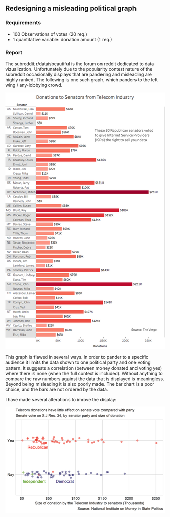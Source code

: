 
Redesigning a misleading political graph
----------------------------------------

### Requirements

-   100 Observations of votes (20 req.)
-   1 quantitative variable: donation amount (1 req.)

### Report

The subreddit r/dataisbeautiful is the forum on reddit dedicated to data vizualization. Unfortunately due to the popularity contest nature of the subreddit occasionally displays that are pandering and misleading are highly ranked. The following is one such graph, which panders to the left wing / any-lobbying crowd.

![](../resources/d5-telecomSenate-original.png)

This graph is flawed in several ways. In order to pander to a specific audience it limits the data shown to one political party and one voting pattern. It suggests a correlation (between money donated and voting yes) where there is none (when the full context is included). Without anything to compare the raw numbers against the data that is displayed is meaningless.
Beyond being misleading it is also poorly made. The bar chart is a poor choice, and the bars are not ordered by the data.

I have made several alterations to imrove the display:

![](../figures/d5-telecomSenate.png)
